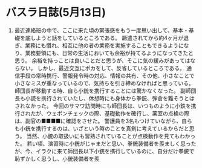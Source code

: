 # バスラ日誌(5月13日)

1. 最近連絡班の中で、ここに来た頃の緊張感をもう一度思い出して、基本・基礎を底しようと話をしているところである。
   蹶遣されてから約4ヶ月が退ぎ、業務にも慣れ、相互に他の者の業務を実施することもできるようになり、業務要領にも、日常の生活においても余裕が持てるようになってきたと思う。
   余裕を持っことは良いことだと思うが、そこに気の緩みがあってはならない。
   しかし、最近交互にポカをして、反省しているところである。
   通信手段の常時携行、警報発令時の対応、情報の共有、その他、小さなことで小さなミスが重なっているので、気持ちを引き締めなければと思っている。
   師団長が移動する時、自ら小銃を携行することには驚かなくなった。
   副師団長も小読を携行されていたし、休想時にも身体から拳銃、弾倉を難そうとはされなかった。
   今回のサマワ訪問時にも師団長は、いつものように小鉄を携行されたが、ウェポンチェックの際、基礎動作を確行し、薬室の点検の際は、副官の■■■■に確認をさせた。
   警護員を3名もつけていながら、自らも小銃を携行するのは、いざという時のことを真剣に考えているからだと思う。
   当然、小銃の取扱いにも習熟されていることが点検動作を見てもわかった。
   若い頃、演習時に小銃がじゃまだと思い、拳銃装備者を羨ましく思ったが、今、イラクに来て師団長以下小銃を携行しているのに、自分だけ拳銃で恥ずかしく思うし、小銃装備者を羨
